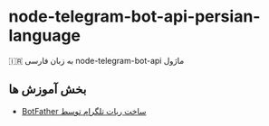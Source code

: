 # node-telegram-bot-api-persian-language
🇮🇷 به زبان فارسی node-telegram-bot-api ماژول


## بخش آموزش ها

* [BotFather ساخت ربات تلگرام توسط][create-a-bot]




[create-a-bot]:https://github.com/saeedhei/node-telegram-bot-api-persian-language/blob/master/tutorials/create-a-bot.md

